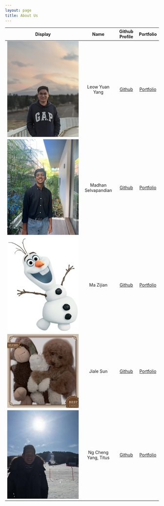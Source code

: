 ```yaml
---
layout: page
title: About Us 
---
```


Display | Name | Github Profile | Portfolio
--------|:----:|:--------------:|:---------:
![](images/leowyy99_dp.jpg) | Leow Yuan Yang | [Github](https://github.com/leowyy99) | [Portfolio](https://ay2122s1-cs2113t-t09-2.github.io/tp/team/leowyy99.html)
![](images/madhanse.jpg) | Madhan Selvapandian | [Github](https://github.com/madhanse) | [Portfolio](https://ay2122s1-cs2113t-t09-2.github.io/tp/team/madhanse.html)  
![](images/mazj124.png) | Ma Zijian | [Github](https://github.com/MAZJ124) | [Portfolio](https://ay2122s1-cs2113t-t09-2.github.io/tp/team/mazj124.html)  
![](images/Jiale.png) | Jiale Sun | [Github](https://github.com/Jiale-Sun) | [Portfolio](https://ay2122s1-cs2113t-t09-2.github.io/tp/team/Jiale-Sun.html)  
![](images/titustortoiseturtle1999_dp.jpg) | Ng Cheng Yang, Titus | [Github](https://github.com/titustortoiseturtle1999) | [Portfolio](https://ay2122s1-cs2113t-t09-2.github.io/tp/team/titustortoiseturtle1999.html)  
